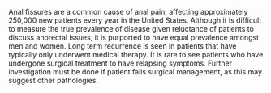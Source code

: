 Anal fissures are a common cause of anal pain, affecting approximately 250,000 new patients every year in the United States. Although it is difficult to measure the true prevalence of disease given reluctance of patients to discuss anorectal issues, it is purported to have equal prevalence amongst men and women. Long term recurrence is seen in patients that have typically only underwent medical therapy. It is rare to see patients who have undergone surgical treatment to have relapsing symptoms. Further investigation must be done if patient fails surgical management, as this may suggest other pathologies.